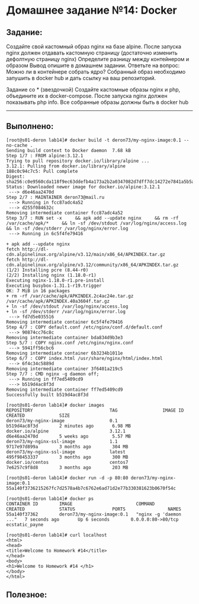 # **Домашнее задание №14: Docker**

## **Задание:**
Создайте свой кастомный образ nginx на базе alpine. После запуска nginx должен
отдавать кастомную страницу (достаточно изменить дефолтную страницу nginx)
Определите разницу между контейнером и образом
Вывод опишите в домашнем задании.
Ответьте на вопрос: Можно ли в контейнере собрать ядро?
Собранный образ необходимо запушить в docker hub и дать ссылку на ваш
репозиторий.

Задание со * (звездочкой)
Создайте кастомные образы nginx и php, объедините их в docker-compose.
После запуска nginx должен показывать php info.
Все собранные образы должны быть в docker hub

---

## **Выполнено:**
```
[root@s01-deron lab14]# docker build -t deron73/my-nginx-image:0.1 --no-cache .
Sending build context to Docker daemon  7.68 kB
Step 1/7 : FROM alpine:3.12.1
Trying to pull repository docker.io/library/alpine ...
3.12.1: Pulling from docker.io/library/alpine
188c0c94c7c5: Pull complete
Digest: sha256:c0e9560cda118f9ec63ddefb4a173a2b2a0347082d7dff7dc14272e7841a5b5a
Status: Downloaded newer image for docker.io/alpine:3.12.1
 ---> d6e46aa2470d
Step 2/7 : MAINTAINER deron73@mail.ru
 ---> Running in fcc87adc4a52
 ---> d255f084632c
Removing intermediate container fcc87adc4a52
Step 3/7 : RUN set -x     && apk add --update nginx     && rm -rf /var/cache/apk/*     && ln -sf /dev/stdout /var/log/nginx/access.log     && ln -sf /dev/stderr /var/log/nginx/error.log
 ---> Running in 6c5f4fe79416

+ apk add --update nginx
fetch http://dl-cdn.alpinelinux.org/alpine/v3.12/main/x86_64/APKINDEX.tar.gz
fetch http://dl-cdn.alpinelinux.org/alpine/v3.12/community/x86_64/APKINDEX.tar.gz
(1/2) Installing pcre (8.44-r0)
(2/2) Installing nginx (1.18.0-r1)
Executing nginx-1.18.0-r1.pre-install
Executing busybox-1.31.1-r19.trigger
OK: 7 MiB in 16 packages
+ rm -rf /var/cache/apk/APKINDEX.2c4ac24e.tar.gz /var/cache/apk/APKINDEX.40a3604f.tar.gz
+ ln -sf /dev/stdout /var/log/nginx/access.log
+ ln -sf /dev/stderr /var/log/nginx/error.log
 ---> fd7d5e035516
Removing intermediate container 6c5f4fe79416
Step 4/7 : COPY default.conf /etc/nginx/conf.d/default.conf
 ---> 90874cc76c8c
Removing intermediate container bda834d9b3e3
Step 5/7 : COPY nginx.conf /etc/nginx/nginx.conf
 ---> 5941ff56cbc6
Removing intermediate container 6b3234b1011e
Step 6/7 : COPY index.html /usr/share/nginx/html/index.html
 ---> 6f4c34c5889d
Removing intermediate container 3f6401a219c5
Step 7/7 : CMD nginx -g daemon off;
 ---> Running in ff7ed5409cd9
 ---> b519d4ac8f3d
Removing intermediate container ff7ed5409cd9
Successfully built b519d4ac8f3d
```

```
[root@s01-deron lab14]# docker images
REPOSITORY                             TAG                 IMAGE ID            CREATED             SIZE
deron73/my-nginx-image                 0.1                 b519d4ac8f3d        2 minutes ago       6.98 MB
docker.io/alpine                       3.12.1              d6e46aa2470d        5 weeks ago         5.57 MB
deron73/my-nginx-ssl-image             1.1                 9717e97d899a        3 months ago        304 MB
deron73/my-nginx-ssl-image             latest              495f98453337        3 months ago        300 MB
docker.io/centos                       centos7             7e6257c9f8d8        3 months ago        203 MB
```

```
[root@s01-deron lab14]# docker run -d -p 80:80 deron73/my-nginx-image:0.1
55a140f3736215267fc7d2578a4b7c6762e6ad71d2e77b330381623b0670f54c

[root@s01-deron lab14]# docker ps
CONTAINER ID        IMAGE                        COMMAND                  CREATED             STATUS              PORTS                NAMES
55a140f37362        deron73/my-nginx-image:0.1   "nginx -g 'daemon ..."   7 seconds ago       Up 6 seconds        0.0.0.0:80->80/tcp   ecstatic_payne

[root@s01-deron lab14]# curl localhost
<html>
<head>
<title>Welcome to Homework #14</title>
</head>
<body>
<h1>Welcome to Homework #14 </h1>
</body>
</html>
```


## **Полезное:**

